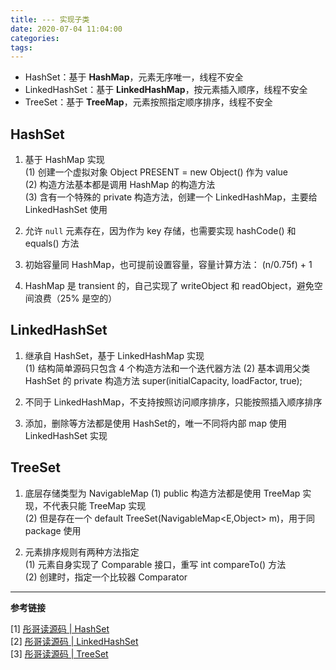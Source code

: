 ```yaml
---
title: --- 实现子类
date: 2020-07-04 11:04:00
categories: 
tags:
---
```

- HashSet：基于 **HashMap**，元素无序唯一，线程不安全
- LinkedHashSet：基于 **LinkedHashMap**，按元素插入顺序，线程不安全
- TreeSet：基于 **TreeMap**，元素按照指定顺序排序，线程不安全

## HashSet
1. 基于 HashMap 实现  
(1) 创建一个虚拟对象 Object PRESENT = new Object() 作为 value  
(2) 构造方法基本都是调用 HashMap 的构造方法  
(3) 含有一个特殊的 private 构造方法，创建一个 LinkedHashMap，主要给 LinkedHashSet 使用

2. 允许 `null` 元素存在，因为作为 key 存储，也需要实现 hashCode() 和 equals() 方法

3. 初始容量同 HashMap，也可提前设置容量，容量计算方法： (n/0.75f) + 1

4. HashMap 是 transient 的，自己实现了 writeObject 和 readObject，避免空间浪费（25% 是空的）

## LinkedHashSet
1. 继承自 HashSet，基于 LinkedHashMap 实现  
(1) 结构简单源码只包含 4 个构造方法和一个迭代器方法
(2) 基本调用父类 HashSet 的 private 构造方法 super(initialCapacity, loadFactor, true);

2. 不同于 LinkedHashMap，不支持按照访问顺序排序，只能按照插入顺序排序

3. 添加，删除等方法都是使用 HashSet的，唯一不同将内部 map 使用 LinkedHashSet 实现


## TreeSet
1. 底层存储类型为 NavigableMap
(1) public 构造方法都是使用 TreeMap 实现，不代表只能 TreeMap 实现    
(2) 但是存在一个 default TreeSet(NavigableMap<E,Object> m)，用于同 package 使用

2. 元素排序规则有两种方法指定  
(1) 元素自身实现了 Comparable 接口，重写 int compareTo() 方法  
(2) 创建时，指定一个比较器 Comparator

---
**参考链接**

[1] [彤哥读源码 | HashSet](https://www.cnblogs.com/tong-yuan/p/HashSet.html)  
[2] [彤哥读源码 | LinkedHashSet](https://www.cnblogs.com/tong-yuan/p/LinkedHashSet.html)  
[3] [彤哥读源码 | TreeSet](https://www.cnblogs.com/tong-yuan/p/TreeSet.html)


